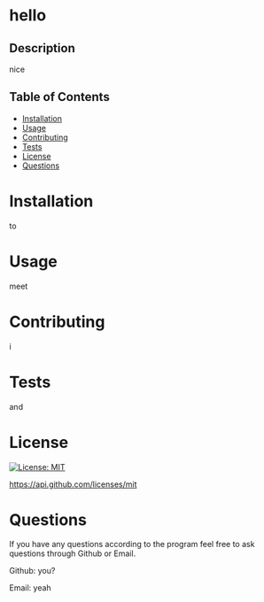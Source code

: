 
  # hello

  ## Description 
  
  nice

  ## Table of Contents

  * [Installation](#installation)
  * [Usage](#usage)
  * [Contributing](#contributing)
  * [Tests](#tests)
  * [License](#license)
  * [Questions](#questions)

 <a name="installation"></a>
 # Installation 

 to

 <a name="usage"></a>
 # Usage  

 meet

 <a name="contributing"></a>
 # Contributing

 i

 <a name="tests"></a>
 # Tests

 and 

 <a name="license"></a>
 # License 

 [![License: MIT](https://img.shields.io/badge/License-MIT-yellow.svg)](https://opensource.org/licenses/MIT)

 https://api.github.com/licenses/mit
 
 <a name="questions"></a>
 # Questions 

 If you have any questions according to the program feel free to ask questions through Github or Email. 


 Github: you?

 Email: yeah

